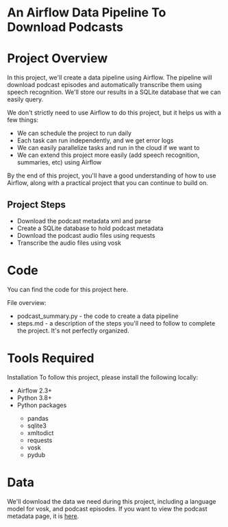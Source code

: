 #  An Airflow Data Pipeline To Download Podcasts


# Project Overview
In this project, we'll create a data pipeline using Airflow. The pipeline will download podcast episodes and automatically transcribe them using speech recognition. We'll store our results in a SQLite database that we can easily query.

We don't strictly need to use Airflow to do this project, but it helps us with a few things:
<ul>
<li> We can schedule the project to run daily</li>
<li> Each task can run independently, and we get error logs</li>
<li> We can easily parallelize tasks and run in the cloud if we want to</li></li>
<li> We can extend this project more easily (add speech recognition, summaries, etc) using Airflow</li>
</ul>
By the end of this project, you'll have a good understanding of how to use Airflow, along with a practical project that you can continue to build on.

## Project Steps

<ul>
<li>Download the podcast metadata xml and parse</li>
<li>Create a SQLite database to hold podcast metadata</li>
<li>Download the podcast audio files using requests</li>
<li>Transcribe the audio files using vosk</li>
</ul>

# Code
You can find the code for this project here.

File overview:

<ul>
  <li>podcast_summary.py - the code to create a data pipeline</li>
  <li>steps.md - a description of the steps you'll need to follow to complete the project. It's not perfectly organized.</li>
 </ul>
 
# Tools Required
Installation
To follow this project, please install the following locally:
<ul>
<li>Airflow 2.3+</li>
<li>Python 3.8+</li>
<li>Python packages</li>
<ul>
  <li>pandas</li>
  <li>sqlite3</li>
  <li>xmltodict</li>
  <li>requests</li>
  <li>vosk</li>
  <li>pydub</li>
  </ul>
  </ul>

# Data
We'll download the data we need during this project, including a language model for vosk, and podcast episodes. If you want to view the podcast metadata page, it is <a href="https://www.marketplace.org/feed/podcast/marketplace/">here</a>.
